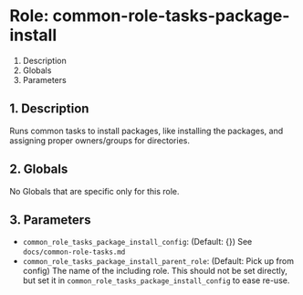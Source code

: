 # Role: common-role-tasks-package-install



1. Description
2. Globals
3. Parameters



## 1. Description

Runs common tasks to install packages, like installing the packages, and
assigning proper owners/groups for directories.



## 2. Globals

No Globals that are specific only for this role.



## 3. Parameters

* `common_role_tasks_package_install_config`: (Default: {}) See `docs/common-role-tasks.md`
* `common_role_tasks_package_install_parent_role`: (Default: Pick up from
  config) The name of the including role. This should not be set directly, but
  set it in `common_role_tasks_package_install_config` to ease re-use.
